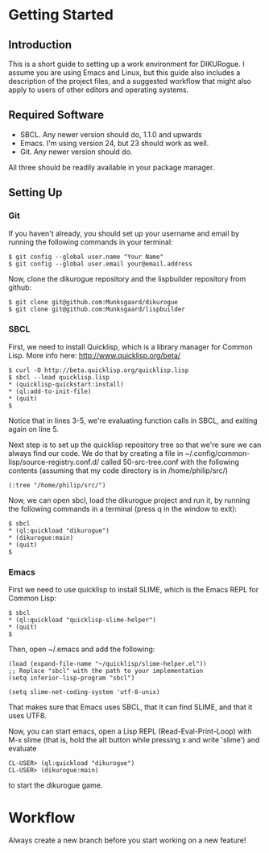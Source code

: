 # Getting Started

## Introduction

This is a short guide to setting up a work environment for
DIKURogue. I assume you are using Emacs and Linux, but this guide also
includes a description of the project files, and a suggested workflow
that might also apply to users of other editors and operating systems.

## Required Software

 - SBCL. Any newer version should do, 1.1.0 and upwards
 - Emacs. I'm using version 24, but 23 should work as well.
 - Git. Any newer version should do.

All three should be readily available in your package manager.

## Setting Up

### Git

If you haven't already, you should set up your username and email by
running the following commands in your terminal:

    $ git config --global user.name "Your Name"
    $ git config --global user.email your@email.address

Now, clone the dikurogue repository and the lispbuilder repository
from github:

    $ git clone git@github.com:Munksgaard/dikurogue
    $ git clone git@github.com:Munksgaard/lispbuilder

### SBCL

First, we need to install Quicklisp, which is a library manager for
Common Lisp. More info here: http://www.quicklisp.org/beta/

    $ curl -O http://beta.quicklisp.org/quicklisp.lisp
    $ sbcl --load quicklisp.lisp
    * (quicklisp-quickstart:install)
    * (ql:add-to-init-file)
    * (quit)
    $

Notice that in lines 3-5, we're evaluating function calls in SBCL, and
exiting again on line 5.

Next step is to set up the quicklisp repository tree so that we're
sure we can always find our code. We do that by creating a file in
~/.config/common-lisp/source-registry.conf.d/ called 50-src-tree.conf
with the following contents (assuming that my code directory is in
/home/philip/src/)

    (:tree "/home/philip/src/")

Now, we can open sbcl, load the dikurogue project and run it, by
running the following commands in a terminal (press q
in the window to exit):

    $ sbcl
    * (ql:quickload "dikurogue")
    * (dikurogue:main)
    * (quit)
    $

### Emacs

First we need to use quicklisp to install SLIME, which is the Emacs
REPL for Common Lisp:

    $ sbcl
    * (ql:quickload "quicklisp-slime-helper")
    * (quit)
    $

Then, open ~/.emacs and add the following:

    (load (expand-file-name "~/quicklisp/slime-helper.el"))
    ;; Replace "sbcl" with the path to your implementation
    (setq inferior-lisp-program "sbcl")

    (setq slime-net-coding-system 'utf-8-unix)

That makes sure that Emacs uses SBCL, that it can find SLIME, and that
it uses UTF8.

Now, you can start emacs, open a Lisp REPL (Read-Eval-Print-Loop) with
M-x slime (that is, hold the alt button while pressing x and write
'slime') and evaluate

    CL-USER> (ql:quickload "dikurogue")
    CL-USER> (dikurogue:main)

to start the dikurogue game.

# Workflow

Always create a new branch before you start working on a new feature!
